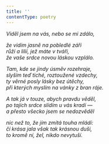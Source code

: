 ```yaml
---
title: ''
contentType: poetry
---
```


<section>

_Viděl jsem na vás, nebo se mi zdálo,_

_že vidím jasně na pobledlé záři  
růží a lilií, jež máte v tváři,  
že vaše srdce novou láskou vzplálo._

</section>

<section>

_Tam, kde se jindy úsměv rozehraje,  
slyším teď tiché, roztoužené vzdechy,  
ty věrné posly lásky bez útěchy,  
při kterých myslím na vánky z bran ráje._

</section>

<section>

_A tak já v touze, abych pravdu věděl,  
po tajích srdce slídím u vás kradí —  
a přesto všecko jsem se nedozvěděl_

</section>

<section>

_nic než to, že jím zmítá touha mládí:  
čí krása jala však tak krásnou duši,  
to kromě ní, žel, nikdo nevytuší._

</section>
